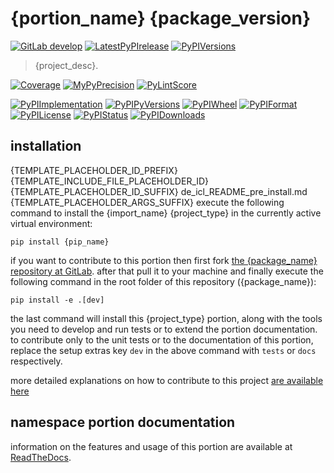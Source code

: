 <!-- THIS FILE IS EXCLUSIVELY MAINTAINED by the project aedev.tpl_namespace_root V0.3.12 -->
# {portion_name} {package_version}

[![GitLab develop](https://img.shields.io/gitlab/pipeline/{repo_group}/{package_name}/develop?logo=python)](
    {repo_url})
[![LatestPyPIrelease](
    https://img.shields.io/gitlab/pipeline/{repo_group}/{package_name}/release{pypi_versions[-1]}?logo=python)](
    {repo_url}/-/tree/release{pypi_versions[-1]})
[![PyPIVersions](https://img.shields.io/pypi/v/{package_name})](
    {pypi_url}/#history)

>{project_desc}.

[![Coverage]({repo_pages}/{package_name}/coverage.svg)](
    {repo_pages}/{package_name}/coverage/index.html)
[![MyPyPrecision]({repo_pages}/{package_name}/mypy.svg)](
    {repo_pages}/{package_name}/lineprecision.txt)
[![PyLintScore]({repo_pages}/{package_name}/pylint.svg)](
    {repo_pages}/{package_name}/pylint.log)

[![PyPIImplementation](https://img.shields.io/pypi/implementation/{package_name})](
    {repo_url}/)
[![PyPIPyVersions](https://img.shields.io/pypi/pyversions/{package_name})](
    {repo_url}/)
[![PyPIWheel](https://img.shields.io/pypi/wheel/{package_name})](
    {repo_url}/)
[![PyPIFormat](https://img.shields.io/pypi/format/{package_name})](
    {pypi_url}/)
[![PyPILicense](https://img.shields.io/pypi/l/{package_name})](
    {repo_url}/-/blob/develop/LICENSE.md)
[![PyPIStatus](https://img.shields.io/pypi/status/{package_name})](
    https://libraries.io/pypi/{pip_name})
[![PyPIDownloads](https://img.shields.io/pypi/dm/{package_name})](
    {pypi_url}/#files)


## installation

{TEMPLATE_PLACEHOLDER_ID_PREFIX}{TEMPLATE_INCLUDE_FILE_PLACEHOLDER_ID}{TEMPLATE_PLACEHOLDER_ID_SUFFIX}
    de_icl_README_pre_install.md
{TEMPLATE_PLACEHOLDER_ARGS_SUFFIX}
execute the following command to install the
{import_name} {project_type}
in the currently active virtual environment:
 
```shell script
pip install {pip_name}
```

if you want to contribute to this portion then first fork
[the {package_name} repository at GitLab](
{repo_url} "{import_name} code repository").
after that pull it to your machine and finally execute the
following command in the root folder of this repository
({package_name}):

```shell script
pip install -e .[dev]
```

the last command will install this {project_type} portion, along with the tools you need
to develop and run tests or to extend the portion documentation. to contribute only to the unit tests or to the
documentation of this portion, replace the setup extras key `dev` in the above command with `tests` or `docs`
respectively.

more detailed explanations on how to contribute to this project
[are available here](
{repo_url}/-/blob/develop/CONTRIBUTING.rst)


## namespace portion documentation

information on the features and usage of this portion are available at
[ReadTheDocs](
{docs_url}
"{package_name} documentation").
